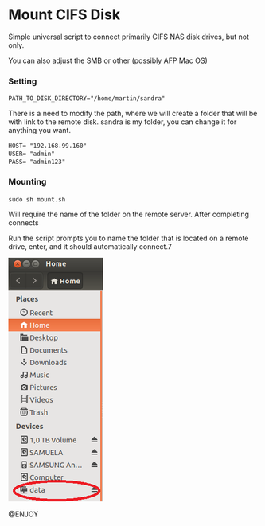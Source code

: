Mount CIFS Disk
========================

Simple universal script to connect primarily CIFS NAS disk drives, but not only.

You can also adjust the SMB or other (possibly AFP Mac OS)

### Setting

    PATH_TO_DISK_DIRECTORY="/home/martin/sandra"

There is a need to modify the path, where we will create a folder that will be with link to the remote disk.
sandra is my folder, you can change it for anything you want.

    HOST= "192.168.99.160"
    USER= "admin"
    PASS= "admin123"
 
### Mounting
 
    sudo sh mount.sh

Will require the name of the folder on the remote server. After completing connects

Run the script prompts you to name the folder that is located on a remote drive, enter, and it should automatically connect.7

![alt tag](https://raw.githubusercontent.com/ok2uec/Universal-Mount-CIFS-script/master/show_disk.png)


@ENJOY 
